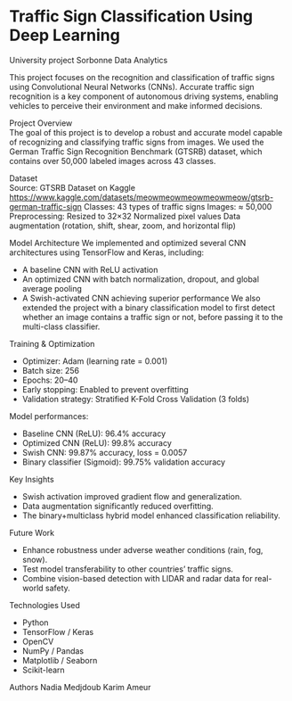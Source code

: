 # Traffic Sign Classification Using Deep Learning
University project Sorbonne Data Analytics

This project focuses on the recognition and classification of traffic signs using Convolutional Neural Networks (CNNs). Accurate traffic sign recognition is a key component of autonomous driving systems, enabling vehicles to perceive their environment and make informed decisions.  
 
Project Overview  
The goal of this project is to develop a robust and accurate model capable of recognizing and classifying traffic signs from images.
We used the German Traffic Sign Recognition Benchmark (GTSRB) dataset, which contains over 50,000 labeled images across 43 classes.

Dataset  
Source: GTSRB Dataset on Kaggle
https://www.kaggle.com/datasets/meowmeowmeowmeowmeow/gtsrb-german-traffic-sign 
Classes: 43 types of traffic signs
Images: ≈ 50,000
Preprocessing:
Resized to 32×32
Normalized pixel values
Data augmentation (rotation, shift, shear, zoom, and horizontal flip)

Model Architecture
We implemented and optimized several CNN architectures using TensorFlow and Keras, including:
- A baseline CNN with ReLU activation
- An optimized CNN with batch normalization, dropout, and global average pooling
- A Swish-activated CNN achieving superior performance
We also extended the project with a binary classification model to first detect whether an image contains a traffic sign or not, before passing it to the multi-class classifier.

Training & Optimization
- Optimizer: Adam (learning rate = 0.001)
- Batch size: 256
- Epochs: 20–40
- Early stopping: Enabled to prevent overfitting
- Validation strategy: Stratified K-Fold Cross Validation (3 folds)

Model performances:
- Baseline CNN (ReLU): 96.4% accuracy
- Optimized CNN (ReLU): 99.8% accuracy
- Swish CNN: 99.87% accuracy, loss = 0.0057
- Binary classifier (Sigmoid): 99.75% validation accuracy

Key Insights
- Swish activation improved gradient flow and generalization.
- Data augmentation significantly reduced overfitting.
- The binary+multiclass hybrid model enhanced classification reliability.

Future Work
- Enhance robustness under adverse weather conditions (rain, fog, snow).
- Test model transferability to other countries’ traffic signs.
- Combine vision-based detection with LIDAR and radar data for real-world safety.

Technologies Used
- Python
- TensorFlow / Keras
- OpenCV
- NumPy / Pandas
- Matplotlib / Seaborn
- Scikit-learn

Authors
Nadia Medjdoub
Karim Ameur
